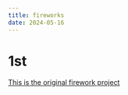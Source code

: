 ```yaml
---
title: fireworks
date: 2024-05-16
---
```

# 1st 
[This is the original firework project](Coding-blog/fireworks/index.html)
